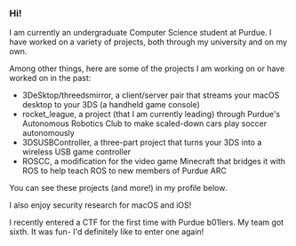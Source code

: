 ### Hi!

I am currently an undergraduate Computer Science student at Purdue. I have worked on a variety of projects, both through my university and on my own.

Among other things, here are some of the projects I am working on or have worked on in the past:
 - 3DeSktop/threedsmirror, a client/server pair that streams your macOS desktop to your 3DS (a handheld game console)
 - rocket_league, a project (that I am currently leading) through Purdue's Autonomous Robotics Club to make scaled-down cars play soccer autonomously
 - 3DSUSBController, a three-part project that turns your 3DS into a wireless USB game controller
 - ROSCC, a modification for the video game Minecraft that bridges it with ROS to help teach ROS to new members of Purdue ARC  

You can see these projects (and more!) in my profile below.

I also enjoy security research for macOS and iOS!

I recently entered a CTF for the first time with Purdue b01lers. My team got sixth. It was fun- I'd definitely like to enter one again!
